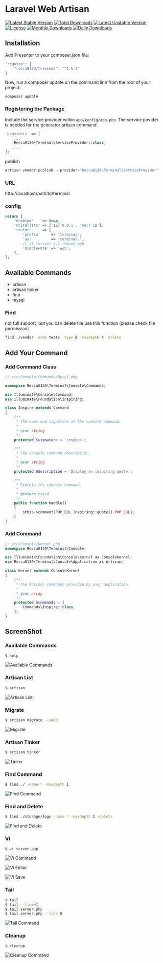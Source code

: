 # Laravel Web Artisan

[![Latest Stable Version](https://poser.pugx.org/recca0120/terminal/v/stable)](https://packagist.org/packages/recca0120/terminal)
[![Total Downloads](https://poser.pugx.org/recca0120/terminal/downloads)](https://packagist.org/packages/recca0120/terminal)
[![Latest Unstable Version](https://poser.pugx.org/recca0120/terminal/v/unstable)](https://packagist.org/packages/recca0120/terminal)
[![License](https://poser.pugx.org/recca0120/terminal/license)](https://packagist.org/packages/recca0120/terminal)
[![Monthly Downloads](https://poser.pugx.org/recca0120/terminal/d/monthly)](https://packagist.org/packages/recca0120/terminal)
[![Daily Downloads](https://poser.pugx.org/recca0120/terminal/d/daily)](https://packagist.org/packages/recca0120/terminal)


## Installation

Add Presenter to your composer.json file:

```js
"require": {
    "recca0120/terminal": "^1.5.1"
}
```
Now, run a composer update on the command line from the root of your project:

```
composer update
```

### Registering the Package

Include the service provider within `app/config/app.php`. The service povider is needed for the generator artisan command.

```php
'providers' => [
    ...
    Recca0120\Terminal\ServiceProvider::class,
    ...
];
```

publish

```php
artisan vendor:publish --provider="Recca0120\Terminal\ServiceProvider"
```


### URL

http://localhost/path/to/terminal

### config

```php
return [
    'enabled'    => true,
    'whitelists' => ['127.0.0.1', 'your ip'],
    'router'     => [
        'prefix'     => 'terminal',
        'as'         => 'terminal.',
        // if laravel 5.1 remove web
        'middleware' => 'web',
    ],
];

```

## Available Commands

*   artisan
*   artisan tinker
*   find
*   mysql

### Find

not full support, but you can delete file use this function (please check file permission)

```bash
find ./vendor -name tests -type d -maxdepth 4 -delete
```

## Add Your Command

### Add Command Class
```php
// src/Console/Commands/Mysql.php

namespace Recca0120\Terminal\Console\Commands;

use Illuminate\Console\Command;
use Illuminate\Foundation\Inspiring;

class Inspire extends Command
{
    /**
     * The name and signature of the console command.
     *
     * @var string
     */
    protected $signature = 'inspire';

    /**
     * The console command description.
     *
     * @var string
     */
    protected $description = 'Display an inspiring quote';

    /**
     * Execute the console command.
     *
     * @return mixed
     */
    public function handle()
    {
        $this->comment(PHP_EOL.Inspiring::quote().PHP_EOL);
    }
}
```

### Add Command
```php
// src/Console/Kernel.php
namespace Recca0120\Terminal\Console;

use Illuminate\Foundation\Console\Kernel as ConsoleKernel;
use Recca0120\Terminal\Console\Application as Artisan;

class Kernel extends ConsoleKernel
{
    /**
     * The Artisan commands provided by your application.
     *
     * @var array
     */
    protected $commands = [
        Commands\Inspire::class,
    ];
}

```
## ScreenShot

### Available Commands
```bash
$ help
```
![Available Commands](https://cdn.rawgit.com/recca0120/terminal/master/screenshots/available-commands.png)

### Artisan List
```bash
$ artisan
```
![Artisan List](https://cdn.rawgit.com/recca0120/terminal/master/screenshots/artisan-list.png)

### Migrate
```bash
$ artisan migrate --seed
```
![Migrate](https://cdn.rawgit.com/recca0120/terminal/master/screenshots/artisan-migrate.png)

### Artisan Tinker
```bash
$ artisan tinker
```
![Tinker](https://cdn.rawgit.com/recca0120/terminal/master/screenshots/artisan-tinker.png)

### Find Command
```bash
$ find ./ -name * -maxdepth 1
```
![Find Command](https://cdn.rawgit.com/recca0120/terminal/master/screenshots/find-command.png)

### Find and Delete
```bash
$ find ./storage/logs -name * -maxdepth 1 -delete
```
![Find and Delete](https://cdn.rawgit.com/recca0120/terminal/master/screenshots/find-and-delete.png)

### Vi
```bash
$ vi server.php
```
![Vi Command](https://cdn.rawgit.com/recca0120/terminal/master/screenshots/vi-command.png)

![Vi Editor](https://cdn.rawgit.com/recca0120/terminal/master/screenshots/vi-editor.png)

![Vi Save](https://cdn.rawgit.com/recca0120/terminal/master/screenshots/vi-save.png)

### Tail
```bash
$ tail
$ tail --line=1
$ tail server.php
$ tail server.php --line 5
```
![Tail Command](https://cdn.rawgit.com/recca0120/terminal/master/screenshots/tail-command.png)


### Cleanup
```bash
$ cleanup
```
![Cleanup Command](https://cdn.rawgit.com/recca0120/terminal/master/screenshots/cleanup-command.png)
